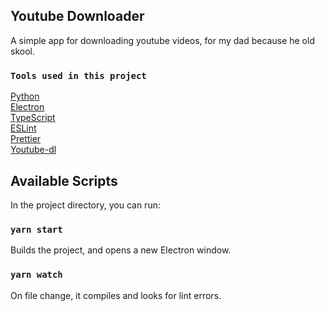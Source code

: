 ## Youtube Downloader

A simple app for downloading youtube videos, for my dad because he old skool.<br>

### `Tools used in this project`

[Python](https://www.python.org/)<br>
[Electron](https://electronjs.org/)<br>
[TypeScript](https://www.typescriptlang.org/)<br>
[ESLint](https://eslint.org/)<br>
[Prettier](https://prettier.io/)<br>
[Youtube-dl](https://github.com/ytdl-org/youtube-dl)

## Available Scripts

In the project directory, you can run:

### `yarn start`

Builds the project, and opens a new Electron window.

### `yarn watch`

On file change, it compiles and looks for lint errors.

